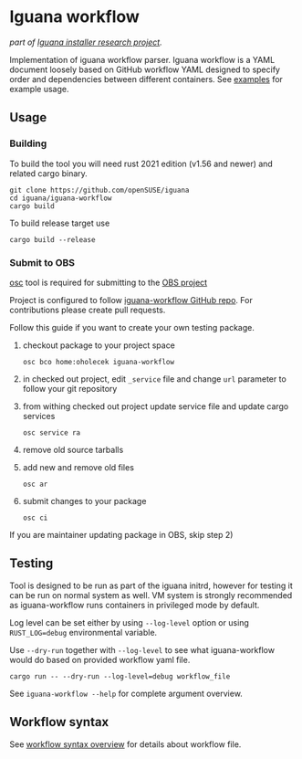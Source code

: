 # Iguana workflow

_part of [Iguana installer research project](https://github.com/openSUSE/iguana)._

Implementation of iguana workflow parser. Iguana workflow is a YAML document loosely based on GitHub workflow YAML designed to specify order and dependencies between different containers. See [examples](examples) for example usage.

## Usage

### Building

To build the tool you will need rust 2021 edition (v1.56 and newer) and related cargo binary.

```
git clone https://github.com/openSUSE/iguana
cd iguana/iguana-workflow
cargo build
```

To build release target use
```
cargo build --release
```

### Submit to OBS

[osc](https://openbuildservice.org/help/manuals/obs-user-guide/art.obs.bg.html#sec.obsbg.req) tool is required for submitting to the [OBS project](https://build.opensuse.org/package/show/home:oholecek:iguana/iguana-workflow)

Project is configured to follow [iguana-workflow GitHub repo](https://github.com/openSUSE/iguana). For contributions please create pull requests.

Follow this guide if you want to create your own testing package.

1) checkout package to your project space

    `osc bco home:oholecek iguana-workflow`

2) in checked out project, edit `_service` file and change `url` parameter to follow your git repository

3) from withing checked out project update service file and update cargo services

    `osc service ra`

4) remove old source tarballs
5) add new and remove old files

    `osc ar`

6) submit changes to your package

    `osc ci`

If you are maintainer updating package in OBS, skip step 2)



## Testing

Tool is designed to be run as part of the iguana initrd, however for testing it can be run on normal system as well. VM system is strongly recommended as iguana-workflow runs containers in privileged mode by default.

Log level can be set either by using `--log-level` option or using `RUST_LOG=debug` environmental variable.

Use `--dry-run` together with `--log-level` to see what iguana-workflow would do based on provided workflow yaml file.

    cargo run -- --dry-run --log-level=debug workflow_file

See `iguana-workflow --help` for complete argument overview.

## Workflow syntax

See [workflow syntax overview](Workflow.md) for details about workflow file.
